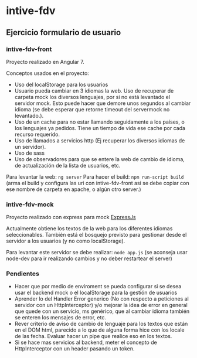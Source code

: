 # intive-fdv

## Ejercicio formulario de usuario

### intive-fdv-front

Proyecto realizado en Angular 7. 

Conceptos usados en el proyecto:

* Uso del localStorage para los usuarios
* Usuario pueda cambiar en 3 idiomas la web. Uso de recuperar de carpeta mock los diversos lenguajes, por si no está levantado el servidor mock. Esto puede hacer que demore unos segundos al cambiar idioma (se debe esperar que retorne timeout del servermock no levantado.).
* Uso de un cache para no estar llamando seguidamente a los países, o los lenguajes ya pedidos. Tiene un tiempo de vida ese cache por cada recurso requerido.
* Uso de llamados a servicios http (Ej recuperar los diversos idiomas de un servidor).
* Uso de sass
* Uso de observadores para que se entere la web de cambio de idioma, de actualización de la lista de usuarios, etc.


Para levantar la web: `ng server`
Para hacer el build: `npm run-script build` (arma el build y configura las uri con intive-fdv-front asi se debe copiar con ese nombre de carpeta en apache, o algún otro server.)

###  intive-fdv-mock

Proyecto realizado con express para mock
[ExpressJs](https://expressjs.com/es/)

Actualmente obtiene los textos de la web para los diferentes idiomas seleccionables. También está el bosquejo previsto para gestionar desde el servidor a los usuarios (y no como localStorage).

Para levantar este servidor se debe realizar: `node app.js` (se aconseja usar node-dev para ir realizando cambios y no deber restartear el server)


### Pendientes

- Hacer que por medio de enviroment se pueda configurar si se desea usar el backend mock o el localStorage para la gestión de usuarios
- Aprender lo del Handler Error generico (No con respecto a peticiones al servidor con un HttpInterceptor) y/o mejorar la idea de error en general que quede con un servicio, ms genérico, que al cambiar idioma también se enteren los mensajes de error, etc.
- Rever criterio de aviso de cambio de lenguaje para los textos que están en el DOM html, parecido a lo que de alguna forma hice con los locale de las fecha. Evaluar hacer un pipe que realice eso en los textos.
- Si se hace mas servicios al backend, meter el concepto de HttpInterceptor con un header pasando un token.